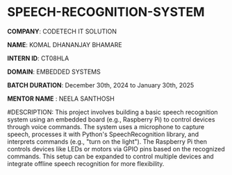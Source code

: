 # SPEECH-RECOGNITION-SYSTEM

**COMPANY**: CODETECH IT SOLUTION

**NAME**: KOMAL DHANANJAY BHAMARE

**INTERN ID**: CT08HLA

**DOMAIN**: EMBEDDED SYSTEMS

**BATCH DURATION**: December 30th, 2024 to January 30th, 2025

**MENTOR NAME** : NEELA SANTHOSH

#DESCRIPTION:
This project involves building a basic speech recognition system using an embedded board (e.g., Raspberry Pi) to control devices through voice commands. The system uses a microphone to capture speech, processes it with Python's SpeechRecognition library, and interprets commands (e.g., "turn on the light"). The Raspberry Pi then controls devices like LEDs or motors via GPIO pins based on the recognized commands. This setup can be expanded to control multiple devices and integrate offline speech recognition for more flexibility.

